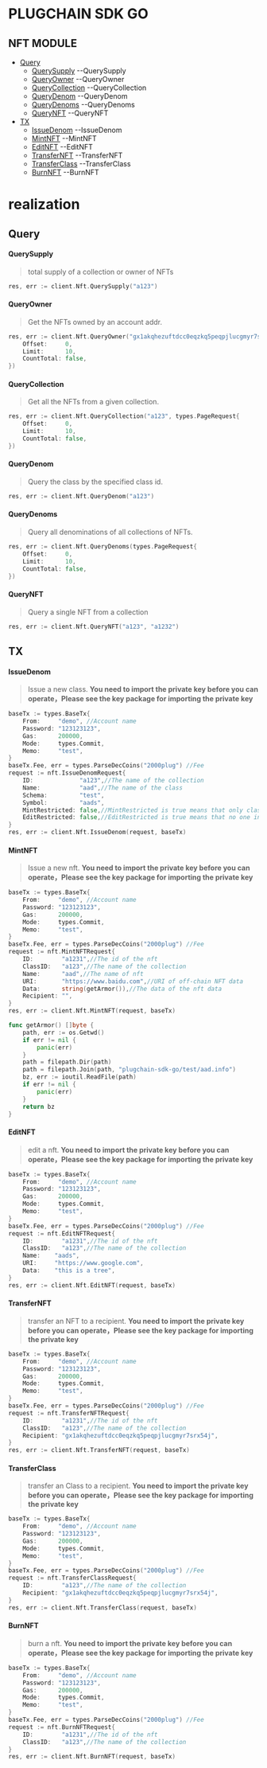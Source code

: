 # PLUGCHAIN SDK GO

## NFT MODULE

- [Query](#query)
    - [QuerySupply](#supply) --QuerySupply
    - [QueryOwner](#owner) --QueryOwner
    - [QueryCollection](#collection) --QueryCollection
    - [QueryDenom](#denom) --QueryDenom
    - [QueryDenoms](#denoms) --QueryDenoms
    - [QueryNFT](#nft) --QueryNFT
- [TX](#tx)
    - [IssueDenom](#issue) --IssueDenom
    - [MintNFT](#mint) --MintNFT
    - [EditNFT](#edit) --EditNFT
    - [TransferNFT](#transfer_nft) --TransferNFT
    - [TransferClass](#transfer_class) --TransferClass
    - [BurnNFT](#burn) --BurnNFT

# realization

## Query<a name="query"></a><br/>

#### QuerySupply<a name="supply"></a><br/>
>total supply of a collection or owner of NFTs
```go
res, err := client.Nft.QuerySupply("a123")
```

#### QueryOwner<a name="owner"></a><br/>
>Get the NFTs owned by an account addr.
```go
res, err := client.Nft.QueryOwner("gx1akqhezuftdcc0eqzkq5peqpjlucgmyr7srx54j", "a123", types.PageRequest{
	Offset:     0,
	Limit:      10,
	CountTotal: false,
})
```

#### QueryCollection<a name="collection"></a><br/>
>Get all the NFTs from a given collection.
```go
res, err := client.Nft.QueryCollection("a123", types.PageRequest{
	Offset:     0,
	Limit:      10,
	CountTotal: false,
})
```


#### QueryDenom<a name="denom"></a><br/>
>Query the class by the specified class id.
```go
res, err := client.Nft.QueryDenom("a123")
```

#### QueryDenoms<a name="denoms"></a><br/>
>Query all denominations of all collections of NFTs.
```go
res, err := client.Nft.QueryDenoms(types.PageRequest{
	Offset:     0,
	Limit:      10,
	CountTotal: false,
})
```

#### QueryNFT<a name="nft"></a><br/>
>Query a single NFT from a collection
```go
res, err := client.Nft.QueryNFT("a123", "a1232")
```



## TX<a name="tx"></a><br/>

#### IssueDenom<a name="issue"></a><br/>
>Issue a new class.
**You need to import the private key before you can operate，Please see the key package for importing the private key**
```go
baseTx := types.BaseTx{
    From:     "demo", //Account name 
    Password: "123123123",
    Gas:      200000,
    Mode:     types.Commit,
    Memo:     "test",
}
baseTx.Fee, err = types.ParseDecCoins("2000plug") //Fee
request := nft.IssueDenomRequest{
	ID:             "a123",//The name of the collection
	Name:           "aad",//The name of the class
	Schema:         "test",
	Symbol:         "aads",
	MintRestricted: false,//MintRestricted is true means that only class owners can issue NFTs under this category, false means anyone can
	EditRestricted: false,//EditRestricted is true means that no one in this category can edit the NFT, false means that only the owner of this NFT can edit
}
res, err := client.Nft.IssueDenom(request, baseTx)
```

#### MintNFT<a name="mint"></a><br/>
>Issue a new nft.
**You need to import the private key before you can operate，Please see the key package for importing the private key**
```go
baseTx := types.BaseTx{
    From:     "demo", //Account name 
    Password: "123123123",
    Gas:      200000,
    Mode:     types.Commit,
    Memo:     "test",
}
baseTx.Fee, err = types.ParseDecCoins("2000plug") //Fee
request := nft.MintNFTRequest{
    ID:        "a1231",//The id of the nft
    ClassID:   "a123",//The name of the collection
    Name:      "aad",//The name of nft
    URI:       "https://www.baidu.com",//URI of off-chain NFT data
    Data:      string(getArmor()),//The data of the nft data 
    Recipient: "",
}
res, err := client.Nft.MintNFT(request, baseTx)

func getArmor() []byte {
    path, err := os.Getwd()
    if err != nil {
        panic(err)
    }
    path = filepath.Dir(path)
    path = filepath.Join(path, "plugchain-sdk-go/test/aad.info")
    bz, err := ioutil.ReadFile(path)
    if err != nil {
        panic(err)
    }
    return bz
}
```

#### EditNFT<a name="edit"></a><br/>
>edit a nft.
**You need to import the private key before you can operate，Please see the key package for importing the private key**
```go
baseTx := types.BaseTx{
    From:     "demo", //Account name 
    Password: "123123123",
    Gas:      200000,
    Mode:     types.Commit,
    Memo:     "test",
}
baseTx.Fee, err = types.ParseDecCoins("2000plug") //Fee
request := nft.EditNFTRequest{
    ID:        "a1231",//The id of the nft
    ClassID:   "a123",//The name of the collection
    Name:    "aads",
    URI:     "https://www.google.com",
    Data:    "this is a tree",
}
res, err := client.Nft.EditNFT(request, baseTx)
```

#### TransferNFT<a name="transfer_nft"></a><br/>
>transfer an NFT to a recipient.
**You need to import the private key before you can operate，Please see the key package for importing the private key**
```go
baseTx := types.BaseTx{
    From:     "demo", //Account name 
    Password: "123123123",
    Gas:      200000,
    Mode:     types.Commit,
    Memo:     "test",
}
baseTx.Fee, err = types.ParseDecCoins("2000plug") //Fee
request := nft.TransferNFTRequest{
    ID:        "a1231",//The id of the nft
    ClassID:   "a123",//The name of the collection
    Recipient: "gx1akqhezuftdcc0eqzkq5peqpjlucgmyr7srx54j",
}
res, err := client.Nft.TransferNFT(request, baseTx)
```

#### TransferClass<a name="transfer_class"></a><br/>
>transfer an Class to a recipient.
**You need to import the private key before you can operate，Please see the key package for importing the private key**
```go
baseTx := types.BaseTx{
    From:     "demo", //Account name 
    Password: "123123123",
    Gas:      200000,
    Mode:     types.Commit,
    Memo:     "test",
}
baseTx.Fee, err = types.ParseDecCoins("2000plug") //Fee
request := nft.TransferClassRequest{
    ID:        "a123",//The name of the collection
    Recipient: "gx1akqhezuftdcc0eqzkq5peqpjlucgmyr7srx54j",
}
res, err := client.Nft.TransferClass(request, baseTx)
```

#### BurnNFT<a name="burn"></a><br/>
>burn a nft.
**You need to import the private key before you can operate，Please see the key package for importing the private key**
```go
baseTx := types.BaseTx{
    From:     "demo", //Account name 
    Password: "123123123",
    Gas:      200000,
    Mode:     types.Commit,
    Memo:     "test",
}
baseTx.Fee, err = types.ParseDecCoins("2000plug") //Fee
request := nft.BurnNFTRequest{
    ID:        "a1231",//The id of the nft
    ClassID:   "a123",//The name of the collection
}
res, err := client.Nft.BurnNFT(request, baseTx)
```
